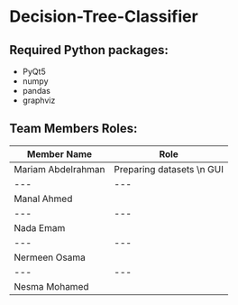 # Decision-Tree-Classifier
## Required Python packages:
  * PyQt5
  * numpy
  * pandas
  * graphviz
  
## Team Members Roles:
Member Name | Role |
--- | --- | 
Mariam Abdelrahman | Preparing datasets \n GUI |
--- | --- | 
Manal Ahmed | |
--- | --- |
Nada Emam | |
--- | --- | 
Nermeen Osama | |
--- | --- | 
Nesma Mohamed | |
